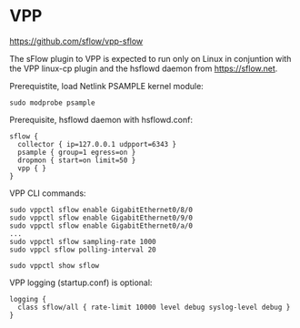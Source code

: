 # VPP

https://github.com/sflow/vpp-sflow

The sFlow plugin to VPP is expected to run only on Linux in conjuntion with the
VPP linux-cp plugin and the hsflowd daemon from https://sflow.net.

Prerequistite, load Netlink PSAMPLE kernel module:
```
sudo modprobe psample
```

Prerequisite, hsflowd daemon with hsflowd.conf:
```
sflow {
  collector { ip=127.0.0.1 udpport=6343 }
  psample { group=1 egress=on }
  dropmon { start=on limit=50 }
  vpp { }
}
```

VPP CLI commands:
```
sudo vppctl sflow enable GigabitEthernet0/8/0
sudo vppctl sflow enable GigabitEthernet0/9/0
sudo vppctl sflow enable GigabitEthernet0/a/0
...
sudo vppctl sflow sampling-rate 1000
sudo vppcl sflow polling-interval 20

sudo vppctl show sflow
```

VPP logging (startup.conf) is optional:
```
logging {
  class sflow/all { rate-limit 10000 level debug syslog-level debug }
}
```
